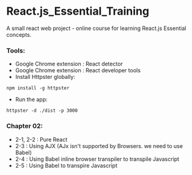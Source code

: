 # React.js_Essential_Training
A small react web project - online course for learning React.js Essential concepts.


### Tools:
  - Google Chrome extension : React detector
  - Google Chrome extension : React developer tools
  - Install Httpster globally:
  ```
  npm install -g httpster

  ```
  - Run the app:
  ```
  httpster -d ./dist -p 3000

  ```
### Chapter 02:
  - 2-1, 2-2 : Pure React
  - 2-3 : Using AJX (AJx isn't supported by Browsers. we need to use Babel)
  - 2-4 : Using Babel inline browser transpiler to transpile Javascript
  - 2-5 : Using Babel to transpire Javascript

